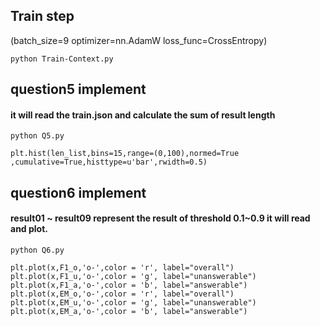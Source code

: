 ## Train step
(batch_size=9 optimizer=nn.AdamW loss_func=CrossEntropy)


```python Train-Context.py```

## question5 implement
#### it will read the train.json and calculate the sum of result length

```python Q5.py```
```
plt.hist(len_list,bins=15,range=(0,100),normed=True ,cumulative=True,histtype=u'bar',rwidth=0.5)
```

## question6 implement
#### result01 ~ result09 represent the result of threshold 0.1~0.9 it will read and plot.
```python Q6.py```

```
plt.plot(x,F1_o,'o-',color = 'r', label="overall")
plt.plot(x,F1_u,'o-',color = 'g', label="unanswerable")
plt.plot(x,F1_a,'o-',color = 'b', label="answerable")
plt.plot(x,EM_o,'o-',color = 'r', label="overall")
plt.plot(x,EM_u,'o-',color = 'g', label="unanswerable")
plt.plot(x,EM_a,'o-',color = 'b', label="answerable")
```


